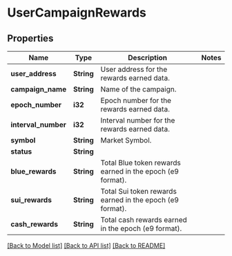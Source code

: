 # UserCampaignRewards

## Properties

Name | Type | Description | Notes
------------ | ------------- | ------------- | -------------
**user_address** | **String** | User address for the rewards earned data. | 
**campaign_name** | **String** | Name of the campaign. | 
**epoch_number** | **i32** | Epoch number for the rewards earned data. | 
**interval_number** | **i32** | Interval number for the rewards earned data. | 
**symbol** | **String** | Market Symbol. | 
**status** | **String** |  | 
**blue_rewards** | **String** | Total Blue token rewards earned in the epoch (e9 format). | 
**sui_rewards** | **String** | Total Sui token rewards earned in the epoch (e9 format). | 
**cash_rewards** | **String** | Total cash rewards earned in the epoch (e9 format). | 

[[Back to Model list]](../README.md#documentation-for-models) [[Back to API list]](../README.md#documentation-for-api-endpoints) [[Back to README]](../README.md)


